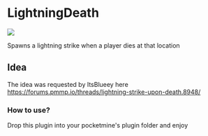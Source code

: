 # LightningDeath
[![](https://poggit.pmmp.io/shield.dl.total/LightningDeath)](https://poggit.pmmp.io/p/LightningDeath)

Spawns a lightning strike when a player dies at that location
## Idea
The idea was requested by ItsBlueey here
https://forums.pmmp.io/threads/lightning-strike-upon-death.8948/
### How to use?
Drop this plugin into your pocketmine's plugin folder and enjoy
